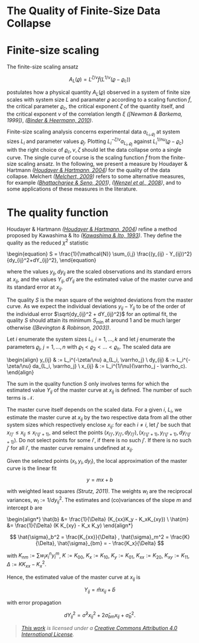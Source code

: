 # The Quality of Finite-Size Data Collapse

# Finite-size scaling

The finite-size scaling ansatz 

$$
A_L(\varrho) = L^{\zeta/\nu} \tilde{f}\left(L^{1/\nu} (\varrho - \varrho_c)
\right)
$$

postulates how a physical quantity $A_L(\varrho)$ observed in a system of
finite size scales with system size $L$ and paramater $\varrho$ according to a
scaling function $\tilde{f}$, the critical parameter $\varrho_c$, the
critical exponent $\zeta$ of the quantity itself, and the critical exponent
$\nu$ of the correlation length $\xi$ 
<cite data-cite="Newman1999Monte">([Newman & Barkema, 1999])</cite>, 
<cite data-cite="Binder2010Monte">([Binder & Heermann, 2010])</cite>.

[Binder & Heermann, 2010]: http://dx.doi.org/10.1007/978-3-642-03163-2

Finite-size scaling analysis concerns experimental data $a_{L_i, \varrho_j}$ at
system sizes $L_i$ and parameter values $\varrho_j$.
Plotting $L_i^{-\zeta/\nu} a_{L_i, \varrho_j}$ against $L_i^{1/nu} (\varrho -
\varrho_c)$ with the right choice of $\varrho_c, \nu, \zeta$ should let the
data collapse onto a single curve.
The single curve of course is the scaling function $\tilde{f}$ from the
finite-size scaling ansatz.
In the following, we present a measure by Houdayer & Hartmann 
<cite data-cite="Houdayer2004Lowtemperature">([Houdayer & Hartmann, 2004])</cite>
for the quality of the data collapse.
Melchert <cite data-cite="Melchert2009AutoScalepy">([Melchert, 2009])</cite>
refers to some alternative measures, for example <cite
data-cite="Bhattacharjee2001Measure">([Bhattacharjee & Seno, 2001])</cite>,
<cite data-cite="Wenzel2008Percolation">([Wenzel et al., 2008])</cite>, and
to some applications of these measures in the literature.

[Wenzel et al., 2008]: http://dx.doi.org/10.1016/j.nuclphysb.2007.10.024

[Bhattacharjee & Seno, 2001]: http://dx.doi.org/10.1088/0305-4470/34/33/302

[Melchert, 2009]: http://arxiv.org/abs/0910.5403

[Houdayer & Hartmann, 2004]: http://dx.doi.org/10.1103/physrevb.70.014418 

# The quality function

Houdayer & Hartmann <cite data-cite="Houdayer2004Lowtemperature">([Houdayer &
Hartmann, 2004])</cite> refine a method proposed by Kawashima & Ito 
<cite data-cite="Kawashima1993Critical">([Kawashima & Ito, 1993])</cite>.
They define the quality as the reduced $\chi^2$ statistic

\begin{equation}
S = \frac{1}{\mathcal{N}} \sum_{i,j} \frac{(y_{ij} -
Y_{ij})^2}{dy_{ij}^2+dY_{ij}^2},
\end{equation}

where the values $y_{ij}, dy_{ij}$ are the scaled observations and its standard
errors at $x_{ij}$, and the values $Y_{ij}, dY_{ij}$ are the estimated value of
the master curve and its standard error at $x_{ij}$.

[Kawashima & Ito, 1993]: http://dx.doi.org/10.1143/jpsj.62.435

The quality $S$ is the mean square of the weighted deviations from the master
curve.
As we expect the individual deviations $y_{ij} - Y_{ij}$ to be of the order of
the individual error $\sqrt{dy_{ij}^2 + dY_{ij}^2}$ for an optimal fit, the
quality $S$ should attain its minimum $S_{\min}$ at around $1$ and be much
larger otherwise <cite data-cite="Bevington2003Data">([Bevington & Robinson,
2003])</cite>.

Let $i$ enumerate the system sizes $L_i$, $i = 1, \ldots, k$ and let $j$
enumerate the parameters $\varrho_j$, $j = 1, \ldots, n$ with $\varrho_1 <
\varrho_2 < \ldots < \varrho_n$.
The scaled data are

\begin{align}
y_{ij} & := L_i^{-\zeta/\nu} a_{L_i, \varrho_j} \\
dy_{ij} & := L_i^{-\zeta/\nu} da_{L_i, \varrho_j} \\
x_{ij}  & := L_i^{1/\nu}(\varrho_j - \varrho_c).
\end{align}

The sum in the quality function $S$ only involves terms for which the estimated
value $Y_{ij}$ of the master curve at $x_{ij}$ is defined. The number of such
terms is $\mathcal{N}$.

The master curve itself depends on the scaled data. For a given $i$, $L_i$, we
estimate the master curve at $x_{ij}$ by the two respective data from all the
other system sizes which respectively enclose $x_{ij}$:
for each $i \neq i$, let $j'$ be such that $x_{i'j'} \leq x_{ij} \leq
x_{i'(j'+1)}$, and select the points $(x_{i'j'}, y_{i'j'}, dy_{i'j'}),
(x_{i'(j'+1)}, y_{i'(j'+1)}, dy_{i'(j'+1)})$.
Do not select points for some $i'$, if there is no such $j'$. If there is no
such $j'$ for all $i'$, the master curve remains undefined at $x_{ij}$.

Given the selected points $(x_l, y_l, dy_l)$, the local approximation of the
master curve is the linear fit

$$
y = mx + b
$$

with weighted least squares <cite data-cite="Strutz2011Data">(Strutz,
2011)</cite>.
The weights $w_l$ are the reciprocal variances, $w_l := 1/dy_{ij}^2$.
The estimates and (co)variances of the slope $m$ and intercept $b$ are

\begin{align*}
\hat{b} &= \frac{1}{\Delta} (K_{xx}K_y - K_xK_{xy}) \\
\hat{m} &= \frac{1}{\Delta} (K K_{xy} - K_x K_y)
\end{align*}

$$
\hat{\sigma}_b^2 = \frac{K_{xx}}{\Delta} , \hat{\sigma}_m^2 = \frac{K}{\Delta},
\hat{\sigma}_{bm} = - \frac{K_x}{\Delta}
$$

with $K_{nm} := \sum w_l x_l^n y_l^m$, $K := K_{00}$, $K_x := K_{10}$, $K_y :=
K_{01}$, $K_{xx} := K_{20}$, $K_{xy} := K_{11}$, $\Delta := KK_{xx} - K_x^2$.

Hence, the estimated value of the master curve at $x_{ij}$ is

$$
Y_{ij} = \hat{m} x_{ij} + \hat{b}
$$

with error propagation

$$
dY_{ij}^2 = \hat{\sigma}^2 x_{ij}^2 + 2 \hat{\sigma}_{bm} x_{ij} +
\hat{\sigma}_b^2.
$$

> *[This work](http://notebooks.asorge.de) is licensed under a [Creative
Commons Attribution 4.0 International
License](http://creativecommons.org/licenses/by/4.0/).*

